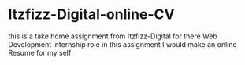 # Itzfizz-Digital-online-CV
this is a take home assignment from Itzfizz-Digital for there Web Development internship role in this assignment I would make an online Resume for my self
